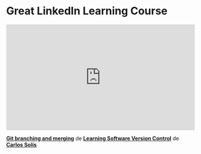 <h1>Great LinkedIn Learning Course</h1>
<div style="position:relative;height:0;padding-bottom:56.25%"><iframe width="640" height="360" src="https://www.linkedin.com/learning/embed/learning-software-version-control-21863894/git-branching-and-merging?autoplay=false&claim=AQG83ABERaQLRwAAAY4yyYrmVvAHV4eQKBTeRiE7TiS-_xBxubYK9jqgm9bU0cdXlLENKb4zd7QjxMwgHI8QpqVGG8BTYeXM69UDQlVqP6CGk3cvYiPoWhjOVo5PjFAx02NBFJf9EVN624v8GzYLn8cgpbvXvglFpEVsbKfqWECP-MUireVw_OiyPF3MoLsYIou_PbdwqOwOnnuEXvcQZVDbuONHCYnM8js0lU8jhIRbbUF7rsEFHHSHEaaYA7OdNUnlEIfT4oZO0xw5T5JFK8hf_8gauExRUJA_uYpyqVqFCissl4xteZ0tlhFTbyRs-IOBErxjMG-a1wjTBmfSLlapv46q2teQ3TaOMGIIv5ew5JPgxjbfFhVaulOoQ8IORQcENAzLLZYYHeImFStizfBhHl0N_haLjVhebunPRRSlP3PyZ1wa5aeSZR6-apS8u62GKDI-Vs1Mb58WkjjGKEcieOfi0Rzyilb-sLML54Q2Tew73rUadai_Q5miaRnPqqFbF64WjjB4NoQ10e-XkPKfsNWPpx8GCz9AYkcjnT9lAB7CFXqAanEM2feYwldp4tU3TCuvp5D5isdJ7pZz3i5S_ALvSLGjemN4NGzGCLduwcuMhruRpY8GI96Gdf2nT1fD2uMgv2kYWpjE5LBMLqioRmnGgz3WcZXmxgXPaup2lgMmXxLWU1eOKNDcRHPF4hiscqwE_BH4j4duRjgsReSzvaXt-2isjWBhQ7u3LqH0TX-fO1yuNM3tiugkcr3QBbgZUBCpbEdZC4uNm2HHt32CuWzvGGuC2ngWhFlHeSWUi_ctZnnhU2yZ6ur9FTXLYcoE66VyV4CPqaRQMyYPdBGuey66ZdRl4___KCYupByv9N90mUgAoLADa7AhtYJh3MOY424g4z5QgTlf-udP1D6ychvuaROonrq8udRhxHqxdn5SKiU_WHRJH3p2Q3rs0dZUs4DeoHxIK-KgCMnh5V2zDgwjIVinzi2s3rNAamMG71IWnShf2Zfoq6wH5p8Et6LmM6u0vkd1764lcmTk53afc75T3mzIL9NUCH56ilIiViQDvA0QgizgkRfVcPdHEI9xm20cyZuSpyU3WZGDBDofLCTDGPmDA65Jd9YxnCQ4DCnh88RLtGj7dYpvzU8Dx2D_fD-kZVGyVNnLCysEYG6gWOSji8-EUDYjUPjSW3AlRag3_cm2G3NNx8KhixeCDgXb2SU7CqGTGY0gnk3ah3d8EMEu" mozallowfullscreen="true" webkitallowfullscreen="true" allowfullscreen="true" frameborder="0" style="position:absolute;width:100%;height:100%;left:0"></iframe></div><p><strong><a href="https://www.linkedin.com/learning/learning-software-version-control-21863894/git-branching-and-merging?trk=embed_lil">Git branching and merging</a></strong> de <strong><a href="https://www.linkedin.com/learning/learning-software-version-control-21863894?trk=embed_lil">Learning Software Version Control</a></strong> de <strong><a href="https://www.linkedin.com/learning/instructors/carlos-solis?trk=embed_lil">Carlos Solís</a></strong></p>
